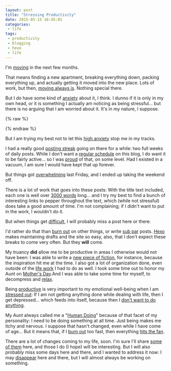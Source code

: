 ```yaml
---
layout: post
title: "Stressing Productivity"
date: 2015-05-15 16:45:01
categories:
 - life
tags:
 - productivity
 - blogging
 - hexo
 - life
---
```



I'm [moving][movinout] in the next few months.

That means finding a new apartment, breaking everything down, packing
everything up, and actually getting it moved into the new place. Lots
of work, but then, [moving always is][movework]. Nothing special there.

But I *do* have some kind of [anxiety][anxiety] about it, I think. I
dunno if it is only in my own head, or it is something I actually am
noticing as being stressful... but there is no arguing that I am
worried about it. It's in my nature, I suppose.

{% raw %}
<!-- more -->
{% endraw %}

But I am trying my best not to let this [high anxiety][sugaranxiety]
stop me in my tracks.

I had a really good [posting streak][archive] going on there for a
while: two full weeks of daily posts. While I don't want a
[regular schedule][about] on this blog, I do want it to be fairly
active... so I was [proud][pride] of that, on some level. Had I
existed in a vacuum, I am sure I would have kept that up forever.

But things got [overwhelming][overwhelm] last Friday, and I ended up
taking the weekend off.

There is a lot of work that goes into these posts: With the title text
included, each one is well over [3000 words][wpm] long... and I try my
best to find a bunch of interesting links to pepper throughout the
text, which (while not stressful) does take a good amount of time. I'm
not complaining; if I didn't want to put in the work, I wouldn't do
it.

But when things get [difficult][difficult], I will probably miss a
post here or there.

I'd rather do that than [burn out][burnout] on other things, or write
[sub par][xkcd] posts. [Hexo][hexo] makes maintaining drafts and the
site so easy, also, that I don't expect these breaks to come very
often. But they **will** come.

My truancy **did** allow me to be productive in areas I otherwise
would not have been: I was able to write a
[new piece of fiction][gammon], for instance, because the inspiration
hit me at the time. I also got a lot of organization done, even
outside of the [life work][life] I had to do as well. I took some time
out to honor my Aunt on [Mother's Day][mother].And I was able to take
some time for myself, to decompress and [relax][relax].

Being [productive][productive] is very important to my emotional
well-being when I am [stressed out][stress]: If I am not getting
anything done while dealing with life, then I get depressed... which
feeds into itself, because then I
[don't want to do anything][do nothing].

My Aunt always called me a "[Human Doing][humando]" because of that
facet of my personality: I need to be doing something at all
time. Just being makes me itchy and nervous. I suppose that hasn't
changed, even while I have come of age... But it means that, if I
[burn out][burnout] too fast, then everything [hits the fan][fan].

There are a lot of changes coming to my life, soon. I'm sure I'll
share [some of them][privacy] here, and those I do (I hope) will be
interesting. But I will also probably miss some days here and there,
and I wanted to address it now: I may [disappear][disappear] here and
there, but I will almost always be working on something.


[movinout]: https://www.youtube.com/watch?v=cJtL8vWNZ4o "I've never really been a huge fan of Billy Joel, but this song in particular always gets stuck in my head for some reason. I do like how his songs tend to have a lot of little vignettes, kind of like Jethro Tull. But then, he doesn't really stand out much to me... kind of like Joe Jackson. I dunno."
[movework]: http://www.questionablecontent.net/view.php?comic=1587 "Moving is mostly a lot of work because of the packing and unpacking. I've never really minded moving boxes; Lifting heavy things and putting them back down isn't too hard or long, just tedious. And if You are doing it in a group, it is no problem at all, because of conversation."
[anxiety]: http://en.wikipedia.org/wiki/Anxiety "I have recently noticed exactly how anxious I have been getting as of the last year or two. I have always had a good amount of social anxiety, but in the last few years it really seems to have gotten a bit worse... Or maybe I am just confronting it a bit better (and more regularly)."
[sugaranxiety]: https://www.youtube.com/watch?v=zCEk0YBh9g4 "One of the bands my dad introduced us to as kids was Sugar Ray. Most people I've run into have only really heard them once they made the shift to being a Top 40 pop band, but I remember clearly a time when they only had Fly as a soft song, and were mostly a hard rock/nu metal band. This song was on the same album as Fly, and kinda shows how versatile they were until they found something that made them a good amount of money and stuck with it."
[archive]: http://www.toftandtoddy.com/archives/ "I was extremely happy with my 14 day streak there, and I would love to do something like that again. This past week has let me build up a decent buffer again, though as I say on the about page (and in the next title-text) I don't really want to commit to a regular schedule. This is more of a side project for me anyway."
[about]: http://www.toftandtoddy.com/about/ "I updated the about page to specifically reflect the scheduling with the new blog, but then I updated it again for this post, to be more specific about my lack of scheduling."
[pride]: http://en.wikipedia.org/wiki/Pride "I take a lot of pride in my work, even for little things like this blog and these posts. I struggle constantly with living up to my own expectations, and oftentimes fall short of doing so... So, when I actually do something how I feel it should be done, I feel a lot of pride with how everything went. And when it's something that can end and go back to disappointing me, I suppose it hits me all the harder when it does (like it did)."
[overwhelm]: http://zenhabits.net/a-simple-guide-to-being-present-for-the-overworked-and-overwhelmed/ "One things that I have always tried to work on in my life is actually being present in the current moment. When I get to working, one of the flaws I definitely share with people like Tony Stark is that I get some serious tunnel vision... and that combines with my anxiety and overactive mind to make me stress out about the past and the future a LOT, especially when it comes to work."
[wpm]: http://www.forbes.com/sites/brettnelson/2012/06/04/do-you-read-fast-enough-to-be-successful/ "I want to take this title-text to specifically call out the fact that I read... very... slowly... especially when I am enjoying or learning something from whatever I am reading. My speed is something like 200 wpm, which is 50 under the average for American adults. And the numbers in this study say to me that, contrary to what they claim, a lot of the 'successful people' who read so much are really either skimming or lying about the amount they read... (Or, I suppose they could also have enough free time to actually get it done, if they are uber-successful)."
[difficult]: https://www.youtube.com/watch?v=czY9kWNXDDI "As a musician, I find Metalocalypse to be hilarious. As a bassist, I think Murderface is a combination of all of the negative stereotypes associated with bassists brought to life, and (so long as it is clear that it is as much a joke as Pickles' alcoholism, party animal persona, and general idiocy are) think he's hilarious."
[burnout]: http://en.wikipedia.org/wiki/Burnout_%28psychology%29 "Pacing myself is something I never was very good at. I tend to throw myself fully into something until I can no longer do so, and then give it a rest for a bit before I start again straight away. I burn myself out a lot. While I *do* recognize it is something I should work on, that will be something very difficult to change about myself."
[xkcd]: http://www.xkcd.com/1313/ "I looked for the comic I wanted for this link for a LONG time, and eventually settled for a golf reference in a regex joke. Whoopsie!"
[hexo]: http://hexo.io/ "I cannot stress how much Hexo has improved my productivity when it comes to blogging. I am in the process now of switching Prose and Prosody over to Hexo as well (at least locally; still on Blogger until Heroku settles on a price model), and I have no complaints about any of the upkeep of the blog. Check it out if You can."
[gammon]: http://www.proseandprosody.com/2015/05/gam-02-xiksa-in-castlegate.html "Fun fact about Gammon: As You can see in the link for this piece, the female lead was originally called 'Xiksa', which was pronounced 'Jiksah'. Upon a friend's (Rachel's) suggestion tho, I changed her name to 'Xiska'... both for story reasons and because 'Xiksa' is too close to the Jewish term 'Shiksa', which has negative connotations."
[life]: http://english.stackexchange.com/questions/80843/what-does-life-gets-in-the-way-mean "Grammatically, saying that life gets in the way makes no sense. Anything You do is really a part of Your life, in that sense of the term... so how can it get in the way of itself? But still I find myself using it, because it is a good metaphor for 'something more pressing came up'."
[mother]: http://en.wikipedia.org/wiki/Mother%27s_Day "It's interesting that Mother's Day is a fairly new holiday. Something to note, I suppose, especially when You are a part of a generation where it has always been an established holiday."
[relax]: http://www.somethingofthatilk.com/index.php?id=91 "Unfortunately, I definitely exhibit this vice in my day to day. Even when I am done working for the day, many of my nights are still spent on this same Dell Latitude E4300 running Slackware Linux 14.1, playing MUDs, roguelikes, dwarf fortress, or other games."
[productive]: https://xkcd.com/874/ "One of my friends once commented (jokingly) that this comic was about me: I would wake up, blog, and fuck around for the rest of the day. It hurt me for a while, until I realized it was meant in kindhearted jest."
[stress]: http://www.stress.org/stress-effects/ "Stress is something that has effected and affected my life so fully that, when my Aunt visited Cancun without us when I was a child, she brought back masks as souvenirs for us: My brother got the mask for Joy, and I, of course, got the one for Worry."
[do nothing]: http://www.smbc-comics.com/index.php?id=3676 "It's interesting to think about how life would be different if we actually had some proof (other than our sentience) that we were important in the grand scheme of things. How much would, really, be different? Would we work less... or more? Would we still lie, cheat, and steal? Interesting thought experiment."
[humando]: http://truetao.blogspot.com/2009/05/human-being-or-human-doing.html "I have been, and probably always will remain, a human doing before anything else. I simply enjoy being productive more than I do consuming: Being able to look back on something, and say that I did *this* with my time... That is one of the finest joys in my life. And there is nothing wrong with that, now that I am an adult."
[fan]: http://english.stackexchange.com/questions/21860/whats-the-etymology-of-when-the-sht-hits-the-fan "I am not entirely sure how accurate these responses are, but upon examining the roots of the phrase, I certainly found them entertaining... particularly the anecdote."
[privacy]: https://www.eff.org/wp/blog-safely "I hope that, in my lifetime, we as a culture can move past being able to be fired for posting something inappropriate on the internet. The idea that what I do in my free time can cost me a job I have flipping burgers or filing papers is reprehensible to me."
[disappear]: http://tvtropes.org/pmwiki/pmwiki.php/Main/TheHermit "I love my solitude. It is when I get the most and best work done, when I am alone. When people are around, I have this urge to be a good host and entertain them... So I tend not to get as much work done, then."
